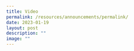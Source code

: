 ```yaml
---
title: Video
permalink: /resources/announcements/permalink/
date: 2023-01-19
layout: post
description: ""
image: ""
---
```

